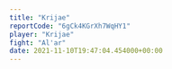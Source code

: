 ```yaml
---
title: "Krijae"
reportCode: "6gCk4KGrXh7WqHY1"
player: "Krijae"
fight: "Al'ar"
date: 2021-11-10T19:47:04.454000+00:00
---
```

